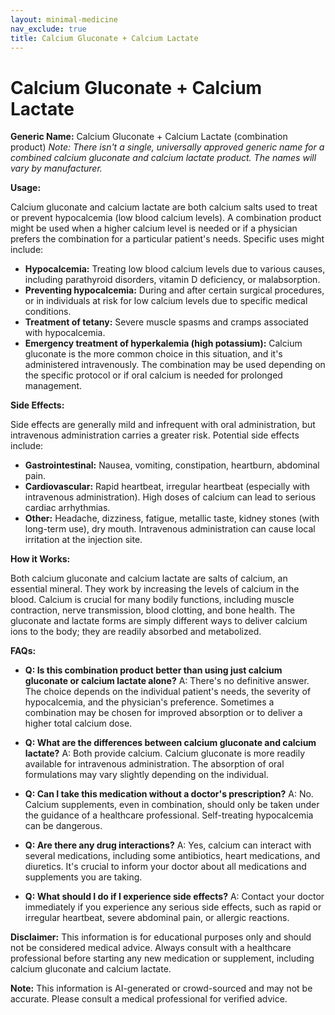 ```yaml
---
layout: minimal-medicine
nav_exclude: true
title: Calcium Gluconate + Calcium Lactate
---
```


# Calcium Gluconate + Calcium Lactate

**Generic Name:** Calcium Gluconate + Calcium Lactate (combination product)  *Note:  There isn't a single, universally approved generic name for a combined calcium gluconate and calcium lactate product.  The names will vary by manufacturer.*

**Usage:**

Calcium gluconate and calcium lactate are both calcium salts used to treat or prevent hypocalcemia (low blood calcium levels).  A combination product might be used when a higher calcium level is needed or if a physician prefers the combination for a particular patient's needs.  Specific uses might include:

* **Hypocalcemia:**  Treating low blood calcium levels due to various causes, including parathyroid disorders, vitamin D deficiency, or malabsorption.
* **Preventing hypocalcemia:** During and after certain surgical procedures, or in individuals at risk for low calcium levels due to specific medical conditions.
* **Treatment of tetany:** Severe muscle spasms and cramps associated with hypocalcemia.
* **Emergency treatment of hyperkalemia (high potassium):**  Calcium gluconate is the more common choice in this situation, and it's administered intravenously.  The combination may be used depending on the specific protocol or if oral calcium is needed for prolonged management.


**Side Effects:**

Side effects are generally mild and infrequent with oral administration, but intravenous administration carries a greater risk.  Potential side effects include:

* **Gastrointestinal:**  Nausea, vomiting, constipation, heartburn, abdominal pain.
* **Cardiovascular:**  Rapid heartbeat, irregular heartbeat (especially with intravenous administration).  High doses of calcium can lead to serious cardiac arrhythmias.
* **Other:**  Headache, dizziness, fatigue, metallic taste, kidney stones (with long-term use), dry mouth.  Intravenous administration can cause local irritation at the injection site.

**How it Works:**

Both calcium gluconate and calcium lactate are salts of calcium, an essential mineral.  They work by increasing the levels of calcium in the blood.  Calcium is crucial for many bodily functions, including muscle contraction, nerve transmission, blood clotting, and bone health.  The gluconate and lactate forms are simply different ways to deliver calcium ions to the body; they are readily absorbed and metabolized.


**FAQs:**

* **Q: Is this combination product better than using just calcium gluconate or calcium lactate alone?** A:  There's no definitive answer. The choice depends on the individual patient's needs, the severity of hypocalcemia, and the physician's preference.  Sometimes a combination may be chosen for improved absorption or to deliver a higher total calcium dose.

* **Q:  What are the differences between calcium gluconate and calcium lactate?** A: Both provide calcium. Calcium gluconate is more readily available for intravenous administration. The absorption of oral formulations may vary slightly depending on the individual.

* **Q: Can I take this medication without a doctor's prescription?** A: No. Calcium supplements, even in combination, should only be taken under the guidance of a healthcare professional.  Self-treating hypocalcemia can be dangerous.

* **Q:  Are there any drug interactions?** A: Yes, calcium can interact with several medications, including some antibiotics, heart medications, and diuretics.  It's crucial to inform your doctor about all medications and supplements you are taking.

* **Q: What should I do if I experience side effects?** A: Contact your doctor immediately if you experience any serious side effects, such as rapid or irregular heartbeat, severe abdominal pain, or allergic reactions.


**Disclaimer:** This information is for educational purposes only and should not be considered medical advice.  Always consult with a healthcare professional before starting any new medication or supplement, including calcium gluconate and calcium lactate.


**Note:** This information is AI-generated or crowd-sourced and may not be accurate. Please consult a medical professional for verified advice.